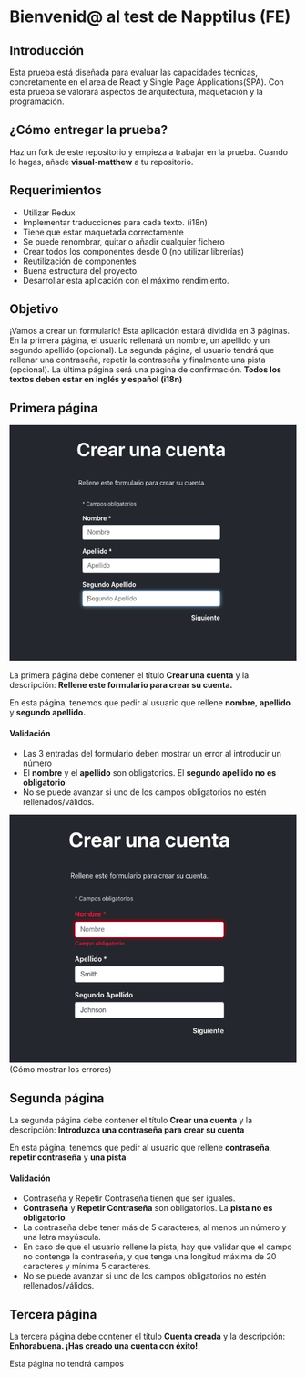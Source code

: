# Bienvenid@ al test de Napptilus (FE)

  

## Introducción

  

Esta prueba está diseñada para evaluar las capacidades técnicas, concretamente en el area de React y Single Page Applications(SPA). Con esta prueba se valorará aspectos de arquitectura, maquetación y la programación. 

## ¿Cómo entregar la prueba?  

Haz un fork de este repositorio y empieza a trabajar en la prueba. Cuando lo hagas, añade **visual-matthew** a tu repositorio.



## Requerimientos

 - Utilizar Redux
 - Implementar traducciones para cada texto. (i18n)
 - Tiene que estar maquetada correctamente
 - Se puede renombrar, quitar o añadir cualquier fichero
 - Crear todos los componentes desde 0 (no utilizar librerías)
 - Reutilización de componentes
 - Buena estructura del proyecto
 - Desarrollar esta aplicación con el máximo rendimiento.

  

##  Objetivo

¡Vamos a crear un formulario! Esta aplicación estará dividida en 3 páginas. En la primera página, el usuario rellenará un nombre, un apellido y un segundo apellido (opcional). La segunda página, el usuario tendrá que rellenar una contraseña, repetir la contraseña y finalmente una pista (opcional). La última página será una página de confirmación. **Todos los textos deben estar en inglés y español (i18n)**

## Primera página
![page 1](./examples/page1.png)

La primera página debe contener el título **Crear una cuenta** y la descripción:
**Rellene este formulario para crear su cuenta.**

En esta página, tenemos que pedir al usuario que rellene **nombre**, **apellido** y **segundo apellido.** 
####  Validación

 - Las 3 entradas del formulario deben mostrar un error al introducir un número
 - El **nombre** y el **apellido** son obligatorios. El **segundo apellido no es obligatorio**
 - No se puede avanzar si uno de los campos obligatorios no estén rellenados/válidos.

![page 1 error](./examples/page1error.png)
(Cómo mostrar los errores)
  


## Segunda página

La segunda página debe contener el título **Crear una cuenta** y la descripción:
**Introduzca una contraseña para crear su cuenta**

En esta página, tenemos que pedir al usuario que rellene **contraseña**, **repetir contraseña** y **una pista** 
####  Validación

 - Contraseña y Repetir Contraseña tienen que ser iguales.
 - **Contraseña** y **Repetir Contraseña** son obligatorios. La **pista no es obligatorio**
 - La contraseña debe tener más de 5 caracteres, al menos un número y una letra mayúscula.
 - En caso de que el usuario rellene la pista, hay que validar que el campo no contenga la contraseña, y que tenga una longitud máxima de 20 caracteres y mínima 5 caracteres.
 - No se puede avanzar si uno de los campos obligatorios no estén rellenados/válidos.


## Tercera página

La tercera página debe contener el título **Cuenta creada** y la descripción:
**Enhorabuena. ¡Has creado una cuenta con éxito!**

Esta página no tendrá campos
